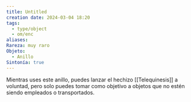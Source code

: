 ```yaml
---
title: Untitled
creation date: 2024-03-04 18:20
tags:
  - type/object
  - om/enc
aliases: 
Rareza: muy raro
Objeto:
  - Anillo
Sintonía: true
---
```

Mientras uses este anillo, puedes lanzar el hechizo [[Telequinesis]] a voluntad, pero solo puedes tomar como objetivo a objetos que no estén siendo empleados o transportados.